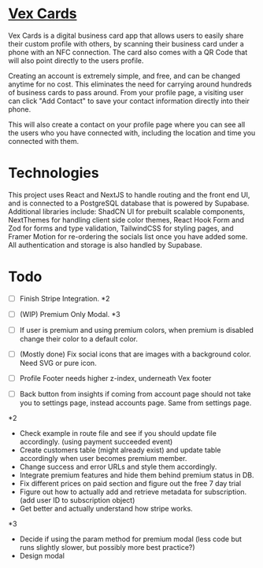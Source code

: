 # [Vex Cards](https://vex.cards)

Vex Cards is a digital business card app that allows users to easily share their custom profile with others, by scanning their business card under a phone with an NFC connection. The card also comes with a QR Code that will also point directly to the users profile.

Creating an account is extremely simple, and free, and can be changed anytime for no cost. This eliminates the need for carrying around hundreds of business cards to pass around. From your profile page, a visiting user can click "Add Contact" to save your contact information directly into their phone.

This will also create a contact on your profile page where you can see all the users who you have connected with, including the location and time you connected with them.

# Technologies

This project uses React and NextJS to handle routing and the front end UI, and is connected to a PostgreSQL database that is powered by Supabase. Additional libraries include: ShadCN UI for prebuilt scalable components, NextThemes for handling client side color themes, React Hook Form and Zod for forms and type validation, TailwindCSS for styling pages, and Framer Motion for re-ordering the socials list once you have added some. All authentication and storage is also handled by Supabase.

# Todo

- [ ] Finish Stripe Integration. *2
- [ ] (WIP) Premium Only Modal. *3
- [ ] If user is premium and using premium colors, when premium is disabled change their color to a default color.
- [ ] (Mostly done) Fix social icons that are images with a background color. Need SVG or pure icon.
- [ ] Profile Footer needs higher z-index, underneath Vex footer
- [ ] Back button from insights if coming from account page should not take you to settings page, instead accounts page. Same from settings page.


*2
- Check example in route file and see if you should update file accordingly. (using payment succeeded event)
- Create customers table (might already exist) and update table accordingly when user becomes premium member.
- Change success and error URLs and style them accordingly.
- Integrate premium features and hide them behind premium status in DB.
- Fix different prices on paid section and figure out the free 7 day trial
- Figure out how to actually add and retrieve metadata for subscription. (add user ID to subscription object)
- Get better and actually understand how stripe works. 

*3
- Decide if using the param method for premium modal (less code but runs slightly slower, but possibly more best practice?)
- Design modal

